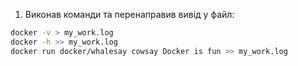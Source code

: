 1. Виконав команди та перенаправив вивід у файл:
``` Bash
docker -v > my_work.log
docker -h >> my_work.log
docker run docker/whalesay cowsay Docker is fun >> my_work.log
```